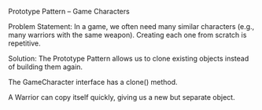 Prototype Pattern – Game Characters

Problem Statement:
In a game, we often need many similar characters (e.g., many warriors with the same weapon). Creating each one from scratch is repetitive.

Solution:
The Prototype Pattern allows us to clone existing objects instead of building them again.

The GameCharacter interface has a clone() method.

A Warrior can copy itself quickly, giving us a new but separate object.